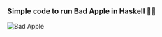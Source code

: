 ### Simple code to run Bad Apple in Haskell 🥱🥱

![Bad Apple](https://github.com/DeepXx86/bad-apple/blob/main/untitle.gif?raw=true)

